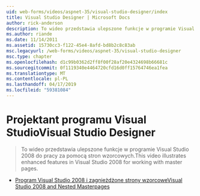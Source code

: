 ```yaml
---
uid: web-forms/videos/aspnet-35/visual-studio-designer/index
title: Visual Studio Designer | Microsoft Docs
author: rick-anderson
description: To wideo przedstawia ulepszone funkcje w programie Visual Studio 2008 do pracy za pomocą stron wzorcowych.
ms.author: riande
ms.date: 11/14/2011
ms.assetid: 15730cc3-f122-45e4-8afd-bd8b2c8c83ab
msc.legacyurl: /web-forms/videos/aspnet-35/visual-studio-designer
msc.type: chapter
ms.openlocfilehash: d1c99b0362d2ff8f00f28af20e4324698b66681c
ms.sourcegitcommit: 0f1119340e4464720cfd16d0ff15764746ea1fea
ms.translationtype: MT
ms.contentlocale: pl-PL
ms.lasthandoff: 04/17/2019
ms.locfileid: "59381084"
---
```

# <a name="visual-studio-designer"></a><span data-ttu-id="0f813-103">Projektant programu Visual Studio</span><span class="sxs-lookup"><span data-stu-id="0f813-103">Visual Studio Designer</span></span>

> <span data-ttu-id="0f813-104">To wideo przedstawia ulepszone funkcje w programie Visual Studio 2008 do pracy za pomocą stron wzorcowych.</span><span class="sxs-lookup"><span data-stu-id="0f813-104">This video illustrates enhanced features in Visual Studio 2008 for working with master pages.</span></span>


- [<span data-ttu-id="0f813-105">Program Visual Studio 2008 i zagnieżdżone strony wzorcowe</span><span class="sxs-lookup"><span data-stu-id="0f813-105">Visual Studio 2008 and Nested Masterpages</span></span>](visual-studio-2008-and-nested-masterpages.md)
